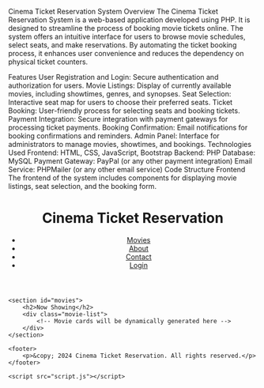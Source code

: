 Cinema Ticket Reservation System
Overview
The Cinema Ticket Reservation System is a web-based application developed using PHP. It is designed to streamline the process of booking movie tickets online. The system offers an intuitive interface for users to browse movie schedules, select seats, and make reservations. By automating the ticket booking process, it enhances user convenience and reduces the dependency on physical ticket counters.

Features
User Registration and Login: Secure authentication and authorization for users.
Movie Listings: Display of currently available movies, including showtimes, genres, and synopses.
Seat Selection: Interactive seat map for users to choose their preferred seats.
Ticket Booking: User-friendly process for selecting seats and booking tickets.
Payment Integration: Secure integration with payment gateways for processing ticket payments.
Booking Confirmation: Email notifications for booking confirmations and reminders.
Admin Panel: Interface for administrators to manage movies, showtimes, and bookings.
Technologies Used
Frontend: HTML, CSS, JavaScript, Bootstrap
Backend: PHP
Database: MySQL
Payment Gateway: PayPal (or any other payment integration)
Email Service: PHPMailer (or any other email service)
Code Structure
Frontend
The frontend of the system includes components for displaying movie listings, seat selection, and the booking form.
<!DOCTYPE html>
<html lang="en">
<head>
    <meta charset="UTF-8">
    <meta name="viewport" content="width=device-width, initial-scale=1.0">
    <title>Cinema Ticket Reservation</title>
    <link rel="stylesheet" href="styles.css">
</head>
<body>
    <header>
        <h1>Cinema Ticket Reservation</h1>
        <nav>
            <ul>
                <li><a href="#movies">Movies</a></li>
                <li><a href="#about">About</a></li>
                <li><a href="#contact">Contact</a></li>
                <li><a href="login.php">Login</a></li>
            </ul>
        </nav>
    </header>

    <section id="movies">
        <h2>Now Showing</h2>
        <div class="movie-list">
            <!-- Movie cards will be dynamically generated here -->
        </div>
    </section>

    <footer>
        <p>&copy; 2024 Cinema Ticket Reservation. All rights reserved.</p>
    </footer>

    <script src="script.js"></script>
</body>
</html>
